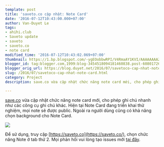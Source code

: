 ```yaml
---
template: post
title: 'saveto.co cập nhật: Note Card'
date: '2016-07-12T10:43:00.000+07:00'
author: Van-Duyet Le
tags:
- ahihi.club
- Saveto update
- saveto
- saveto.co
- note card
modified_time: '2016-07-12T10:43:02.069+07:00'
thumbnail: https://1.bp.blogspot.com/-ygEOobbwRPI/V4RmaAY1KVI/AAAAAAAAZwc/ASHaVZwKe7s2e-zMRWgDjFRWzYAeADETACLcB/s1600/saveto-note-card.png
blogger_id: tag:blogger.com,1999:blog-3454518094181460838.post-6080172637361798921
blogger_orig_url: https://blog.duyet.net/2016/07/savetoco-cap-nhat-note-card.html
slug: /2016/07/savetoco-cap-nhat-note-card.html
category: Project
description: save.co vừa cập nhật chức năng note card mới, cho phép ghi chú nhanh như các công cụ ghi chú khác. Hiện tại Note Card đang triển khai thử nghiệm, mọi note sẽ được public. Ngoài ra người dùng cũng có khả năng chọn background cho Note Card.

---
```


[save.co](https://save.co/) vừa cập nhật chức năng note card mới, cho phép ghi chú nhanh như các công cụ ghi chú khác. Hiện tại Note Card đang triển khai thử nghiệm, mọi note sẽ được public. Ngoài ra người dùng cũng có khả năng chọn background cho Note Card.

[![](https://1.bp.blogspot.com/-ygEOobbwRPI/V4RmaAY1KVI/AAAAAAAAZwc/ASHaVZwKe7s2e-zMRWgDjFRWzYAeADETACLcB/s1600/saveto-note-card.png)](https://blog.duyet.net/2016/07/savetoco-cap-nhat-note-card.html)

Để sử dụng, truy cập [https://saveto.co](https://saveto.co/), chọn chức năng Note ở tab thứ 2.
Mọi phản hồi vui lòng tạo issues mới [tại đây](https://github.com/saveto-co/saveto/issues/new).
